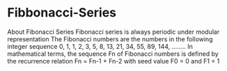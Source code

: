 # Fibbonacci-Series
About Fibonacci Series 
Fibonacci series is always periodic under modular representation
The Fibonacci numbers are the numbers in the following integer sequence
0, 1, 1, 2, 3, 5, 8, 13, 21, 34, 55, 89, 144, ……..
In mathematical terms, the sequence Fn of Fibonacci numbers is defined by the recurrence relation 
Fn = Fn-1 + Fn-2
with seed value
F0 = 0 and F1 = 1
